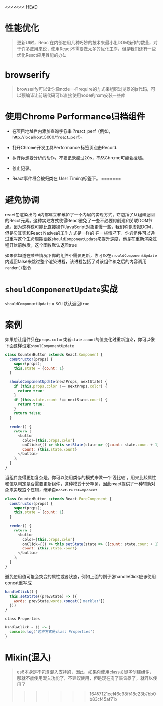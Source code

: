 <<<<<<< HEAD
# 性能优化

> 更新UI时，React在内部使用几种巧妙的技术来最小化DOM操作的数量，对于许多应用来说，使用React不需要做太多的优化工作，但是我们还有一些优化React应用性能的办法

# browserify 
> browserify可以让你像node一样require的方式来组织浏览器的js代码，可以预编译让前端代码可以直接使用node的npm安装一些库

# 使用Chrome Performance归档组件

+ 在项目地址栏内添加查询字符串 ?react_perf（例如， http://localhost:3000/?react_perf）。

+ 打开Chrome开发工具Performance 标签页点击Record.

+ 执行你想要分析的动作。不要记录超过20s，不然Chrome可能会挂起。

+ 停止记录。

+ React事件将会被归类在 User Timing标签下。
=======

# 避免协调

react在渲染出的ui内部建立和维护了一个内层的实现方式，它包括了从组建返回的React元素。这种实现方式使得React避免了一些不必要的创建和关联DOM节点。因为这样做可能比直接操作JavaScript对象更慢一些，我们称作虚拟DOM，但是它其实和React Native的工作方式是一样的
在一些情况下，你的组件可以通过重写这个生命周期函数`shouldComponentUpdate`来提升速度，他是在重新渲染过程开始前触发，这个函数默认返回true

如果你知道在某些情况下你的组件不需要更新，你可以在`shouldComponentUpdate`内返回false来跳过整个渲染进程，该进程包括了对该组件和之后的内容调用`render()`指令


# `shouldComponenetUpdate`实战

`shouldComponentUpdate` = `SCU`  默认返回`true`

# 案例

如果想让组件只在`props.color`或者`state.count`的值变化时重新渲染，你可以像下面这样设定`shoulComponentUpdate`

```JavaScript
class CounterButton extends React.Component {
  constructor(props) {
    super(props);
    this.state = {count: 1};
  }

  shouldComponentUpdate(nextProps, nextState) {
    if (this.props.color !== nextProps.color) {
      return true;
    }
    if (this.state.count !== nextState.count) {
      return true;
    }
    return false;
  }

  render() {
    return (
      <button
        color={this.props.color}
        onClick={() => this.setState(state => ({count: state.count + 1}))}>
        Count: {this.state.count}
      </button>
    );
  }
}
```

当组件变得更加复杂是，你可以使用类似的模式来做一个'浅比较'，用来比较属性和值以判定是否需要更新组件，这种模式十分罕见，因此react提供了一种辅助对象来实现这个逻辑，继承自`React.PureComponent`

```javascript
class CounterButton extends React.PureComponent {
  constructor(props) {
    super(props);
    this.state = {count: 1};
  }

  render() {
    return (
      <button
        color={this.props.color}
        onClick={() => this.setState(state => ({count: state.count + 1}))}>
        Count: {this.state.count}
      </button>
    );
  }
}
```

避免使用值可能会突变的属性或者状态，例如上面的例子张handleClick应该使用concat重写成

```javascript
handleClick() {
  this.setState((prevState) => ({
    words: prevState.words.concat(['marklar'])
  }))
}
```

`class Properties`

```javascript
handleClick = () => {
  console.log('这种方式是class Properties')
}
```

# Mixin(混入)
> es6本身是不包含混入支持的，因此，如果你使用class关键字创建组件，那就不能使用混入功能了。不建议使用，但是现在有了装饰器了，就可以使用了
>>>>>>> 16457121cef46c98fb18c23b7bb0b83cf45af71b
